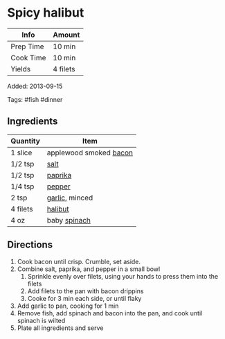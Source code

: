 # Spicy halibut

| Info      | Amount   |
| --------- | -------- |
| Prep Time | 10 min   |
| Cook Time | 10 min   |
| Yields    | 4 filets |

Added: 2013-09-15

Tags: #fish #dinner

## Ingredients

| Quantity | Item                                              |
| -------- | ------------------------------------------------- |
| 1 slice  | applewood smoked [bacon](../Ingredients/bacon.md) |
| 1/2 tsp  | [salt](../Ingredients/salt.md)                    |
| 1/2 tsp  | [paprika](../Ingredients/paprika.md)              |
| 1/4 tsp  | [pepper](../Ingredients/pepper.md)                |
| 2 tsp    | [garlic](../Ingredients/garlic.md), minced        |
| 4 filets | [halibut](../Ingredients/halibut.md)              |
| 4 oz     | baby [spinach](../Ingredients/spinach.md)         |

## Directions

1. Cook bacon until crisp. Crumble, set aside.
2. Combine salt, paprika, and pepper in a small bowl
   1. Sprinkle evenly over filets, using your hands to press them into the filets
   2. Add filets to the pan with bacon drippins
   3. Cooke for 3 min each side, or until flaky
3. Add garlic to pan, cooking for 1 min
4. Remove fish, add spinach and bacon into the pan, and cook until spinach is wilted
5. Plate all ingredients and serve
